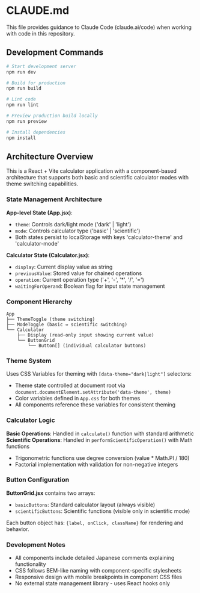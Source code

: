 # CLAUDE.md

This file provides guidance to Claude Code (claude.ai/code) when working with code in this repository.

## Development Commands

```bash
# Start development server
npm run dev

# Build for production
npm run build

# Lint code
npm run lint

# Preview production build locally
npm run preview

# Install dependencies
npm install
```

## Architecture Overview

This is a React + Vite calculator application with a component-based architecture that supports both basic and scientific calculator modes with theme switching capabilities.

### State Management Architecture

**App-level State (App.jsx)**:
- `theme`: Controls dark/light mode ('dark' | 'light')
- `mode`: Controls calculator type ('basic' | 'scientific')
- Both states persist to localStorage with keys 'calculator-theme' and 'calculator-mode'

**Calculator State (Calculator.jsx)**:
- `display`: Current display value as string
- `previousValue`: Stored value for chained operations
- `operation`: Current operation type ('+', '-', '*', '/', '=')
- `waitingForOperand`: Boolean flag for input state management

### Component Hierarchy

```
App
├── ThemeToggle (theme switching)
├── ModeToggle (basic ⇔ scientific switching)
└── Calculator
    ├── Display (read-only input showing current value)
    └── ButtonGrid
        └── Button[] (individual calculator buttons)
```

### Theme System

Uses CSS Variables for theming with `[data-theme="dark|light"]` selectors:
- Theme state controlled at document root via `document.documentElement.setAttribute('data-theme', theme)`
- Color variables defined in `App.css` for both themes
- All components reference these variables for consistent theming

### Calculator Logic

**Basic Operations**: Handled in `calculate()` function with standard arithmetic
**Scientific Operations**: Handled in `performScientificOperation()` with Math functions
- Trigonometric functions use degree conversion (value * Math.PI / 180)
- Factorial implementation with validation for non-negative integers

### Button Configuration

**ButtonGrid.jsx** contains two arrays:
- `basicButtons`: Standard calculator layout (always visible)
- `scientificButtons`: Scientific functions (visible only in scientific mode)

Each button object has: `{label, onClick, className}` for rendering and behavior.

### Development Notes

- All components include detailed Japanese comments explaining functionality
- CSS follows BEM-like naming with component-specific stylesheets
- Responsive design with mobile breakpoints in component CSS files
- No external state management library - uses React hooks only
